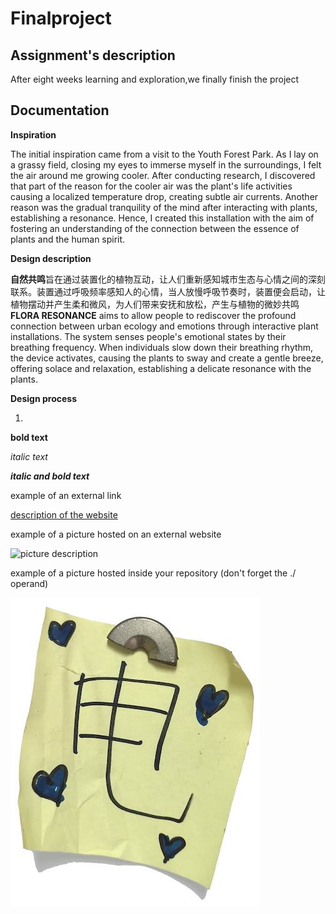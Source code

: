 # Finalproject

## Assignment's description
After eight weeks learning and exploration,we finally finish the project
## Documentation

**Inspiration**

The initial inspiration came from a visit to the Youth Forest Park. As I lay on a grassy field, closing my eyes to immerse myself in the surroundings, I felt the air around me growing cooler. After conducting research, I discovered that part of the reason for the cooler air was the plant's life activities causing a localized temperature drop, creating subtle air currents. Another reason was the gradual tranquility of the mind after interacting with plants, establishing a resonance.
Hence, I created this installation with the aim of fostering an understanding of the connection between the essence of plants and the human spirit.

**Design description**

**自然共鸣**旨在通过装置化的植物互动，让人们重新感知城市生态与心情之间的深刻联系。装置通过呼吸频率感知人的心情，当人放慢呼吸节奏时，装置便会启动，让植物摆动并产生柔和微风，为人们带来安抚和放松，产生与植物的微妙共鸣
**FLORA RESONANCE** aims to allow people to rediscover the profound connection between urban ecology and emotions through interactive plant installations. The system senses people's emotional states by their breathing frequency. When individuals slow down their breathing rhythm, the device activates, causing the plants to sway and create a gentle breeze, offering solace and relaxation, establishing a delicate resonance with the plants.

**Design process**

1.


**bold text**

*italic text*

***italic and bold text***

example of an external link

[description of the website](https://www.https://www.example.com/)

example of a picture hosted on an external website

![picture description](https://djmag.com/sites/default/files/storyimages/Clara_Rockmore.jpg)

example of a picture hosted inside your repository (don't forget the ./ operand)

![picture description](./images/example.jpg)
